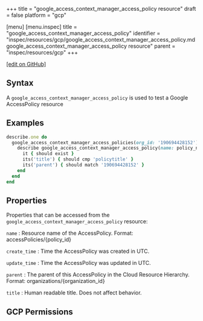 +++
title = "google_access_context_manager_access_policy resource"
draft = false
platform = "gcp"

[menu]
  [menu.inspec]
    title = "google_access_context_manager_access_policy"
    identifier = "inspec/resources/gcp/google_access_context_manager_access_policy.md google_access_context_manager_access_policy resource"
    parent = "inspec/resources/gcp"
+++

[\[edit on GitHub\]](https://github.com/inspec/inspec-gcp/blob/master/docs/resources/google_access_context_manager_access_policy.md)

## Syntax

A `google_access_context_manager_access_policy` is used to test a Google AccessPolicy resource

## Examples

```ruby
describe.one do
  google_access_context_manager_access_policies(org_id: '190694428152').names.each do |policy_name|
    describe google_access_context_manager_access_policy(name: policy_name) do
      it { should exist }
      its('title') { should cmp 'policytitle' }
      its('parent') { should match '190694428152' }
    end
  end
end
```

## Properties

Properties that can be accessed from the `google_access_context_manager_access_policy` resource:

`name`
: Resource name of the AccessPolicy. Format: accessPolicies/{policy_id}

`create_time`
: Time the AccessPolicy was created in UTC.

`update_time`
: Time the AccessPolicy was updated in UTC.

`parent`
: The parent of this AccessPolicy in the Cloud Resource Hierarchy. Format: organizations/{organization_id}

`title`
: Human readable title. Does not affect behavior.

## GCP Permissions
